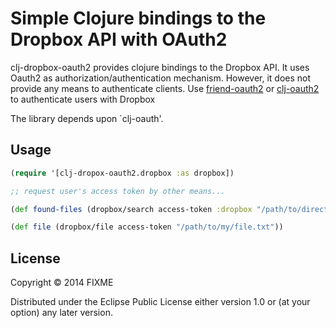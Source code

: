 # Simple Clojure bindings to the Dropbox API with OAuth2

clj-dropbox-oauth2 provides clojure bindings to the Dropbox API. It
uses Oauth2 as authorization/authentication mechanism. However, it
does not provide any means to authenticate clients. Use
[friend-oauth2](https://github.com/ddellacosta/friend-oauth2) or
[clj-oauth2](https://github.com/sudharsh/clj-oauth2) to authenticate
users with Dropbox

The library depends upon `clj-oauth'.

## Usage

```clojure
(require '[clj-dropox-oauth2.dropbox :as dropbox])

;; request user's access token by other means...

(def found-files (dropbox/search access-token :dropbox "/path/to/directory" "*.pdf"))

(def file (dropbox/file access-token "/path/to/my/file.txt"))
```

## License

Copyright © 2014 FIXME

Distributed under the Eclipse Public License either version 1.0 or (at
your option) any later version.
